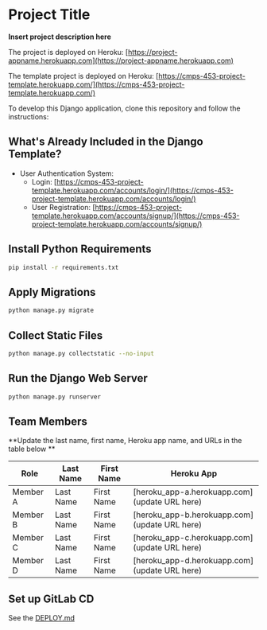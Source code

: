 # Project Title

**Insert project description here**

The project is deployed on Heroku: [https://project-appname.herokuapp.com](https://project-appname.herokuapp.com)

The template project is deployed on Heroku: [https://cmps-453-project-template.herokuapp.com/](https://cmps-453-project-template.herokuapp.com/)

To develop this Django application, clone this repository and follow the instructions:

## What's Already Included in the Django Template?
* User Authentication System:
    * Login: [https://cmps-453-project-template.herokuapp.com/accounts/login/](https://cmps-453-project-template.herokuapp.com/accounts/login/)
    * User Registration: [https://cmps-453-project-template.herokuapp.com/accounts/signup/](https://cmps-453-project-template.herokuapp.com/accounts/signup/)

## Install Python Requirements

```bash
pip install -r requirements.txt
```

## Apply Migrations

```bash
python manage.py migrate
```

## Collect Static Files

```bash
python manage.py collectstatic --no-input
```

## Run the Django Web Server

```bash
python manage.py runserver
```

## Team Members
**Update the last name, first name, Heroku app name, and URLs in the table below **

| Role | Last Name | First Name | Heroku App |
| ---- | --------- |  --------- | -----------|
| Member A | Last Name | First Name  | [heroku_app-a.herokuapp.com](update URL here) |
| Member B | Last Name | First Name  | [heroku_app-b.herokuapp.com](update URL here) |
| Member C | Last Name | First Name  | [heroku_app-c.herokuapp.com](update URL here) |
| Member D | Last Name | First Name  | [heroku_app-d.herokuapp.com](update URL here) |

## Set up GitLab CD
See the [DEPLOY.md](DEPLOY.md)
